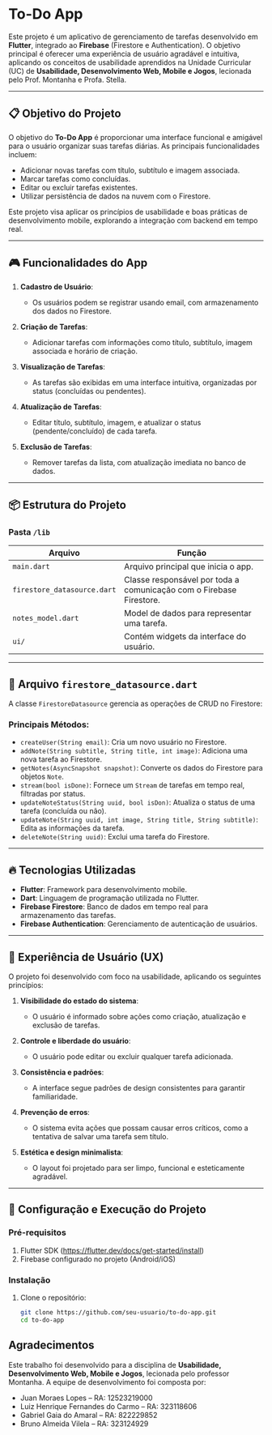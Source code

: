 # **To-Do App**  

Este projeto é um aplicativo de gerenciamento de tarefas desenvolvido em **Flutter**, integrado ao **Firebase** (Firestore e Authentication). O objetivo principal é oferecer uma experiência de usuário agradável e intuitiva, aplicando os conceitos de usabilidade aprendidos na Unidade Curricular (UC) de **Usabilidade, Desenvolvimento Web, Mobile e Jogos**, lecionada pelo Prof. Montanha e Profa. Stella.

---

## **📋 Objetivo do Projeto**  

O objetivo do **To-Do App** é proporcionar uma interface funcional e amigável para o usuário organizar suas tarefas diárias. As principais funcionalidades incluem:  
- Adicionar novas tarefas com título, subtítulo e imagem associada.  
- Marcar tarefas como concluídas.  
- Editar ou excluir tarefas existentes.  
- Utilizar persistência de dados na nuvem com o Firestore.

Este projeto visa aplicar os princípios de usabilidade e boas práticas de desenvolvimento mobile, explorando a integração com backend em tempo real.

---

## **🎮 Funcionalidades do App**  

1. **Cadastro de Usuário**:  
   - Os usuários podem se registrar usando email, com armazenamento dos dados no Firestore.

2. **Criação de Tarefas**:  
   - Adicionar tarefas com informações como título, subtítulo, imagem associada e horário de criação.

3. **Visualização de Tarefas**:  
   - As tarefas são exibidas em uma interface intuitiva, organizadas por status (concluídas ou pendentes).

4. **Atualização de Tarefas**:  
   - Editar título, subtítulo, imagem, e atualizar o status (pendente/concluído) de cada tarefa.

5. **Exclusão de Tarefas**:  
   - Remover tarefas da lista, com atualização imediata no banco de dados.

---

## **📦 Estrutura do Projeto**  

### **Pasta `/lib`**  

| Arquivo                         | Função                                                                                  |
|----------------------------------|-----------------------------------------------------------------------------------------|
| `main.dart`                      | Arquivo principal que inicia o app.                                                     |
| `firestore_datasource.dart`      | Classe responsável por toda a comunicação com o Firebase Firestore.                     |
| `notes_model.dart`               | Model de dados para representar uma tarefa.                                             |
| `ui/`                            | Contém widgets da interface do usuário.                                                 |

---

## **📂 Arquivo `firestore_datasource.dart`**  

A classe `FirestoreDatasource` gerencia as operações de CRUD no Firestore:

### Principais Métodos:

- `createUser(String email)`: Cria um novo usuário no Firestore.
- `addNote(String subtitle, String title, int image)`: Adiciona uma nova tarefa ao Firestore.
- `getNotes(AsyncSnapshot snapshot)`: Converte os dados do Firestore para objetos `Note`.
- `stream(bool isDone)`: Fornece um `Stream` de tarefas em tempo real, filtradas por status.
- `updateNoteStatus(String uuid, bool isDon)`: Atualiza o status de uma tarefa (concluída ou não).
- `updateNote(String uuid, int image, String title, String subtitle)`: Edita as informações da tarefa.
- `deleteNote(String uuid)`: Exclui uma tarefa do Firestore.

---

## **🔥 Tecnologias Utilizadas**  

- **Flutter**: Framework para desenvolvimento mobile.  
- **Dart**: Linguagem de programação utilizada no Flutter.  
- **Firebase Firestore**: Banco de dados em tempo real para armazenamento das tarefas.  
- **Firebase Authentication**: Gerenciamento de autenticação de usuários.

---

## **📱 Experiência de Usuário (UX)**  

O projeto foi desenvolvido com foco na usabilidade, aplicando os seguintes princípios:  

1. **Visibilidade do estado do sistema**:  
   - O usuário é informado sobre ações como criação, atualização e exclusão de tarefas.

2. **Controle e liberdade do usuário**:  
   - O usuário pode editar ou excluir qualquer tarefa adicionada.

3. **Consistência e padrões**:  
   - A interface segue padrões de design consistentes para garantir familiaridade.

4. **Prevenção de erros**:  
   - O sistema evita ações que possam causar erros críticos, como a tentativa de salvar uma tarefa sem título.

5. **Estética e design minimalista**:  
   - O layout foi projetado para ser limpo, funcional e esteticamente agradável.

---

## **🔧 Configuração e Execução do Projeto**  

### Pré-requisitos  

1. Flutter SDK (https://flutter.dev/docs/get-started/install)  
2. Firebase configurado no projeto (Android/iOS)  

### Instalação  

1. Clone o repositório:  

   ```bash
   git clone https://github.com/seu-usuario/to-do-app.git
   cd to-do-app

## Agradecimentos
Este trabalho foi desenvolvido para a disciplina de **Usabilidade, Desenvolvimento Web, Mobile e Jogos**, lecionada pelo professor Montanha. A equipe de desenvolvimento foi composta por:

- Juan Moraes Lopes – RA: 12523219000
- Luiz Henrique Fernandes do Carmo – RA: 323118606
- Gabriel Gaia do Amaral – RA: 822229852
- Bruno Almeida Vilela – RA: 323124929
